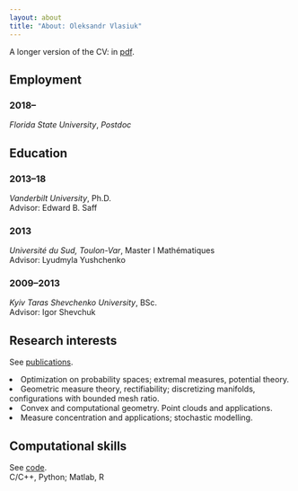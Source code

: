 ```yaml
---
layout: about
title: "About: Oleksandr Vlasiuk"
---
```


A longer version of the CV: in [pdf](/assets/pdf/cv_web.pdf).

## Employment
### 2018–
*Florida State University*, *Postdoc*  <br>

## Education
### 2013–18
*Vanderbilt University*, Ph.D.<br>
Advisor: Edward B. Saff  
### 2013
*Université du Sud, Toulon-Var*, Master I Mathématiques<br>
Advisor: Lyudmyla Yushchenko <br>
<!-- GPA: 19.359/20 -->
### 2009–2013
*Kyiv Taras Shevchenko University*, BSc.<br>
Advisor: Igor Shevchuk<br>


## Research interests
 See [publications](/_pages/math).<br>
<div class="page__list">
<li> Optimization on probability spaces; extremal measures, potential theory.</li>
<li> Geometric measure theory, rectifiability; discretizing manifolds, configurations with bounded mesh ratio. </li>
<li> Convex and computational geometry. Point clouds and applications.</li>
<li>Measure concentration and applications; stochastic modelling.</li>
</div>

## Computational skills
 See [code](/_pages/code).<br>
 C/C++, Python; Matlab, R<br> 

<!-- ## Activities -->
<!-- ### Presentations -->
<!--  SEAM, University of Alabama, Tuscaloosa, March 2019<br> -->
<!--  Mathematics Colloquium, Florida State University, Tallahassee, January 2019<br> -->
<!--  Multivariate Algorithms and their Foundations in Number Theory, Johann Radon -->
<!--  Institute, Linz, November 2018<br> -->
<!--  Texas Analysis and Mathematical Physics Symposium, Baylor University, October 2018<br> -->
<!--  ICERM Semester Program: Point Configurations in Geometry, Physics and Computer Science, March 2018<br> -->
<!--  Computational and Applied Mathematics seminar, Oak Ridge National Laboratory, January 2018<br> -->
<!--  Analysis seminar, Florida State University, November 2017<br> -->
<!--  Computational Methods and Function Theory, Lublin, July 2017<br> -->
<!--  Joint Mathematics Meetings, Atlanta, January 2017<br> -->
<!--  1st Northeastern Analysis Meeting, the College at Brockport, SUNY, October -->
<!--  2016<br> -->
<!--  Optimal and random point configurations, Institut Henri Poincaré, Paris, June-July 2016, *poster<br>* -->
<!--  Presentations at the Vanderbilt Analysis seminar on various topics: Cramér's theorem (June 2017), Ball multiplier problem (April 2017), Equiangular tight frames (April 2016), Riesz energy with an external field (April 2015), etc.<br> -->
<!-- ### Visits -->
<!--  Midwestern Workshop on Asymptotic Analysis, Indiana University in Bloomington, October 2015<br> -->
<!--  Minimal Energy Point Sets, Lattices, and Designs, ESI, Vienna, October 2014<br> -->
<!--  Recent Methods in Sphere Packing and Optimization (workshop), Oberwolfach, June 2014<br> -->

<!-- ## Teaching -->
<!-- Calculus II, Florida State University, 2019<br> -->
<!-- Statistical learning: TA, Vanderbilt University, 2017<br> -->
<!-- Calculus I, II: TA/tutor, Vanderbilt University, 2014--2017<br> -->
<!-- Analysis (graduate): TA, Vanderbilt University, 2014--2015<br> -->
<!-- Undergraduate seminar (expository talks for undergraduate students)<br> -->
<!-- Vanderbilt Math Circle (contest-type problem solving for high-school students)<br> --> 

<!-- ## Miscellanea -->
<!-- ### Review --> 
<!-- Reviewer for: AMS Math Reviews, Journal of Approximation Theory, Constructive Approximation -->
<!-- ### Languages -->
<!-- English, Russian, Ukrainian — fluent; French, Polish — limited proficiency -->

